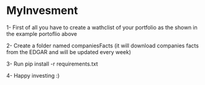 # MyInvesment

1- First of all you have to create a wathclist of your portfolio as the shown in the example portoflio above

2- Create a folder named companiesFacts (it will download companies facts from the EDGAR and will be updated every week)

3- Run pip install -r requirements.txt


4- Happy investing :)
